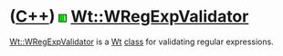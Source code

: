 # ([C++](Cpp.md)) ![Wt](PicWt.png) [Wt::WRegExpValidator](CppWRegExpValidator.md)

[Wt::WRegExpValidator](CppWRegExpValidator.md) is a [Wt](CppWt.md)
[class](CppClass.md) for validating regular expressions.
